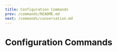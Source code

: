 ```yaml
---
title: Configuration Commands
prev: /commands/README.md
next: /commands/conversation.md
---
```


# Configuration Commands